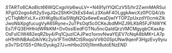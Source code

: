$START$o6CAo8Ict66WQCxgoVp6wuLV++N491ylYlQlCzV55/hr2ZwmMARSuiXFgiO2ogo4dt2ySvgJQx2ShKH2kEsS4wLz3XoAF4OLggkAwcXz0PCQ4/zbyCTIqMbYxLX+zXHKg9juXiaSWgN2Qx6ewEwaDjwIYTOPZpUxzdY0cmkZIkJwoNbXpgfucugVyA65Ryne+2uTPsOqt5c0CKeJbdMHZJ9lLKbR5FJFNWYKEs7/FQ3EHHhIdWRkKM+Dv0ssIEedFGTNu5ncQaIdQrzVMCMgygbCKaxApOsFsICIW482eqRZby4/Pq1CjuzICAJPwz1orovNwaYEjEV7cNqA8bMK+LA7poH1HlhNBAoDAiVKc2yIx1FTm0MCtSRxqsiVV6G05pUNw9qenF3HgzEvy9yiup3v7SrD1S5+DNcDyukg27J+mHbo200j1itmt8utoENz$END$